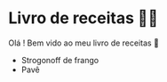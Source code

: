 # Livro de receitas :man_cook:

Olá ! Bem vido ao meu livro de receitas :wave:

* Strogonoff de frango
* Pavê